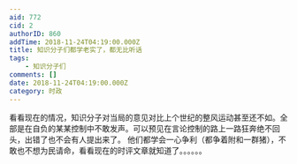 ```yaml
---
aid: 772
cid: 2
authorID: 860
addTime: 2018-11-24T04:19:00.000Z
title: 知识分子们都学老实了，都无比听话
tags:
    - 知识分子们
comments: []
date: 2018-11-24T04:19:00.000Z
category: 时政
---
```


看看现在的情况，知识分子对当局的意见对比上个世纪的整风运动甚至还不如。全部是在自负的某某控制中不敢发声。可以预见在言论控制的路上一路狂奔绝不回头，出错了也不会有人提出来了。 他们都学会一心争利（都争着附和一群猪），不敢也不想为民请命，看看现在的时评文章就知道了。。。。。。
